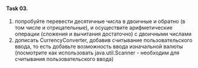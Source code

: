 #### Task 03. 

1. попробуйте перевести десятичные числа в двоичные и обратно (в том числе и отрицательные), и осуществите арифметические операции (сложения и вычитания достаточно) с двоичными числами
2. дописать CurrencyConverter, добавив считывание пользовательского ввода, то есть добавьте возможность ввода изначальной валюты (посмотрите как использовать java.util.Scanner - необходим для считывания пользовательского ввода)